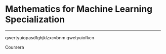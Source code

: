 # Mathematics for Machine Learning Specialization
**********************************************************************

qwertyuiopasdfghjklzxcvbnm qwetyuiofkcn

Coursera
